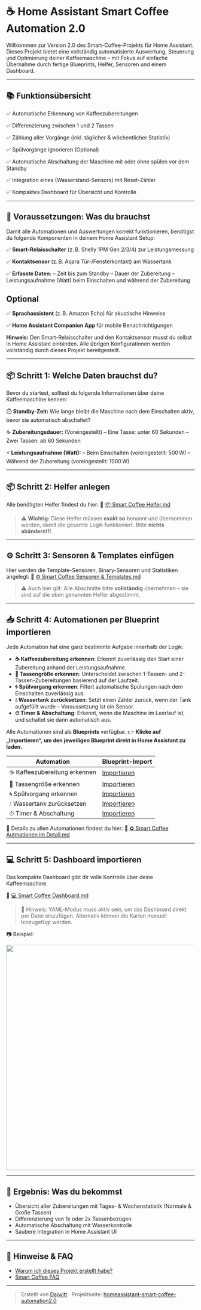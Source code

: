 # ☕ Home Assistant Smart Coffee Automation 2.0

Willkommen zur Version 2.0 des Smart-Coffee-Projekts für Home Assistant. Dieses Projekt bietet eine vollständig automatisierte Auswertung, Steuerung und Optimierung deiner Kaffeemaschine – mit Fokus auf einfache Übernahme durch fertige Blueprints, Helfer, Sensoren und einem Dashboard.

---

## 📚 Funktionsübersicht

 ✅ Automatische Erkennung von Kaffeezubereitungen  
 
 ✅ Differenzierung zwischen 1 und 2 Tassen  
 
 ✅ Zählung aller Vorgänge (inkl. täglicher & wöchentlicher Statistik)  
 
 ✅ Spülvorgänge ignorieren (Optional)
 
 ✅ Automatische Abschaltung der Maschine mit oder ohne spülen vor dem Standby  
 
 ✅ Integration eines (Wasserstand-Sensors) mit Reset-Zähler  
 
 ✅ Kompaktes Dashboard für Übersicht und Kontrolle

---

## 🔧 **Voraussetzungen: Was du brauchst**

Damit alle Automationen und Auswertungen korrekt funktionieren, benötigst du folgende Komponenten in deinem Home Assistant Setup:

✅ **Smart-Relaisschalter** (z. B. Shelly 1PM Gen 2/3/4) zur Leistungsmessung

✅ **Kontaktsensor** (z. B. Aqara Tür-/Fensterkontakt) am Wassertank

✅ **Erfasste Daten:**
– Zeit bis zum Standby
– Dauer der Zubereitung
– Leistungsaufnahme (Watt) beim Einschalten und während der Zubereitung

## **Optional**

✅ **Sprachassistent** (z. B. Amazon Echo) für akustische Hinweise

✅ **Home Assistant Companion App** für mobile Benachrichtigungen

**Hinweis:** Den Smart-Relaisschalter und den Kontaktsensor musst du selbst in Home Assistant einbinden. Alle übrigen Konfigurationen werden vollständig durch dieses Projekt bereitgestellt.

---

## 📦 **Schritt 1: Welche Daten brauchst du?**

Bevor du startest, solltest du folgende Informationen über deine Kaffeemaschine kennen:

⏱️ **Standby-Zeit:** Wie lange bleibt die Maschine nach dem Einschalten aktiv, bevor sie automatisch abschaltet?

☕ **Zubereitungsdauer:** (Voreingestellt)
– Eine Tasse: unter 60 Sekunden 
– Zwei Tassen: ab 60 Sekunden

⚡ **Leistungsaufnahme (Watt):**
– Beim Einschalten (voreingestellt: 500 W)
– Während der Zubereitung (voreingestellt: 1000 W)

---

## 📦 Schritt 2: Helfer anlegen

Alle benötigten Helfer findest du hier:
📄 [📦 Smart Coffee Helfer.md](https://github.com/Dajwitt/homeassistant-smart-coffee-automation2.0/blob/main/%F0%9F%93%A6%20Smart%20Coffee%20Helfer.md)

> ⚠️ **Wichtig:** Diese Helfer müssen **exakt so** benannt und übernommen werden, damit die gesamte Logik funktioniert. Bitte **nichts abändern!!!**.

---

## ⚙ Schritt 3: Sensoren & Templates einfügen

Hier werden die Template-Sensoren, Binary-Sensoren und Statistiken angelegt:
📄 [⚙ Smart Coffee Sensoren & Templates.md](https://github.com/Dajwitt/homeassistant-smart-coffee-automation2.0/blob/main/%E2%9A%99%20Smart%20Coffee%20Sensoren%20%26%20Templates.md)

> ⚠️ Auch hier gilt: Alle Abschnitte bitte **vollständig** übernehmen – sie sind auf die oben genannten Helfer abgestimmt.

---

## 📥 Schritt 4: Automationen per Blueprint importieren

Jede Automation hat eine ganz bestimmte Aufgabe innerhalb der Logik:

* **☕ Kaffeezubereitung erkennen**: Erkennt zuverlässig den Start einer Zubereitung anhand der Leistungsaufnahme.
* **🍵 Tassengröße erkennen**: Unterscheidet zwischen 1-Tassen- und 2-Tassen-Zubereitungen basierend auf der Laufzeit.
* **🌀 Spülvorgang erkennen**: Filtert automatische Spülungen nach dem Einschalten zuverlässig aus.
* **💧 Wassertank zurücksetzen**: Setzt einen Zähler zurück, wenn der Tank aufgefüllt wurde – Voraussetzung ist ein Sensor.
* **⏱ Timer & Abschaltung**: Erkennt, wenn die Maschine im Leerlauf ist, und schaltet sie dann automatisch aus.

Alle Automationen sind als **Blueprints** verfügbar.
👉 **Klicke auf „Importieren“, um den jeweiligen Blueprint direkt in Home Assistant zu laden.**

| Automation                   | Blueprint-Import                                                                                                                                                                                                   |
| ---------------------------- | ------------------------------------------------------------------------------------------------------------------------------------------------------------------------------------------------------------------ |
| ☕ Kaffeezubereitung erkennen | [Importieren](https://my.home-assistant.io/redirect/blueprint_import/?blueprint_url=https%3A%2F%2Fgist.githubusercontent.com%2FDajwitt%2F742f2a1b079aafa4c80e378e42038555%2Fraw%2Fkaffeezubereitung_erkennen.yaml) |
| 🍵 Tassengröße erkennen      | [Importieren](https://my.home-assistant.io/redirect/blueprint_import/?blueprint_url=https%3A%2F%2Fgist.githubusercontent.com%2FDajwitt%2F9e9aa8203902c0265c80f30f64cc5911%2Fraw%2Ftassengroesse_bestimmen.yaml)    |
| 🌀 Spülvorgang erkennen      | [Importieren](https://my.home-assistant.io/redirect/blueprint_import/?blueprint_url=https%3A%2F%2Fgist.githubusercontent.com%2FDajwitt%2F7b47fb55c00832db02cb799baef7181f%2Fraw%2Fspuelvorgang_erkennen.yaml)      |
| 💧 Wassertank zurücksetzen   | [Importieren](https://my.home-assistant.io/redirect/blueprint_import/?blueprint_url=https%3A%2F%2Fgist.githubusercontent.com%2FDajwitt%2F70d522b2e358cca27c41e225abe3b458%2Fraw%2Fwassertank_ueberwachen.yaml)     |
| ⏱ Timer & Abschaltung        | [Importieren](https://my.home-assistant.io/redirect/blueprint_import/?blueprint_url=https%3A%2F%2Fgist.githubusercontent.com%2FDajwitt%2F5382905d489eb4275bd5b57c16ff1849%2Fraw%2Ftimer_und_abschaltung.yaml)      |

📑 Details zu allen Automationen findest du hier:
📄 [♻️ Smart Coffee Autmationen im Detail.md](https://github.com/Dajwitt/homeassistant-smart-coffee-automation2.0/blob/main/%E2%99%BB%EF%B8%8F%20Smart%20Coffee%20Autmationen%20im%20Detail.md)

---

## 💻 Schritt 5: Dashboard importieren

Das kompakte Dashboard gibt dir volle Kontrolle über deine Kaffeemaschine.

📄 [💻 Smart Coffee Dashboard.md](https://github.com/Dajwitt/homeassistant-smart-coffee-automation2.0/blob/main/%F0%9F%92%BB%20Smart%20Coffee%20Dashboard.md)

> 📌 Hinweis: YAML-Modus muss aktiv sein, um das Dashboard direkt per Datei einzufügen. Alternativ können die Karten manuell hinzugefügt werden.

📷 Beispiel:

<img src="https://github.com/user-attachments/assets/7fc665fa-e27d-436f-8962-43ecba983ed7" width="600"/>

---

## 🧪 Ergebnis: Was du bekommst

* Übersicht aller Zubereitungen mit Tages- & Wochenstatistik (Normale & Große Tassen)
* Differenzierung von 1x oder 2x Tassenbezügen
* Automatische Abschaltung mit Wasserkontrolle
* Saubere Integration in Home Assistant UI

---

## 💬 Hinweise & FAQ

* [Warum ich dieses Projekt erstellt habe?](https://github.com/Dajwitt/homeassistant-smart-coffee-automation2.0/blob/main/%E2%9D%94%20Warum%20diese%20Projekt.md)
* [Smart Coffee FAQ](https://github.com/Dajwitt/homeassistant-smart-coffee-automation2.0/blob/main/%F0%9F%92%AC%20Smart%20Coffee%20FAQ.md)


---

> Erstellt von [Dajwitt](https://github.com/Dajwitt) · Projektseite: [homeassistant-smart-coffee-automation2.0](https://github.com/Dajwitt/homeassistant-smart-coffee-automation2.0)
